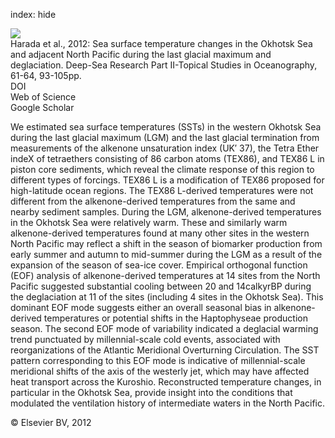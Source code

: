 index: hide

<div class="Citation">
    <div class="Citation-thumb CitationThumb-linked"  data-href="https://doi.org/10.1016/j.dsr2.2011.12.007">
      <img src="https://static.claimspace.cloud/climate-study-static/refs/thumbs/5/Harada_et_al_2012-thumb.png" />
    </div>

  <div class="Citation-body">
    <div class="Citation-text">Harada et al., 2012: Sea surface temperature changes in the Okhotsk Sea and adjacent North Pacific during the last glacial maximum and deglaciation. <span class="Article-journal">Deep-Sea Research Part II-Topical Studies in Oceanography, </span><span class="Article-volume">61-64, </span>93-105pp.</div>
    <div class="Citation-links">
      <div class="CitationLink" data-href="https://doi.org/10.1016/j.dsr2.2011.12.007">
        <div class="CitationLink-icon CitationLink-Doi"></div>
        <div class="CitationLink-text">DOI</div>
      </div>
      <div class="CitationLink" data-href="http://cel.webofknowledge.com/InboundService.do?customersID=atyponcel&smartRedirect=yes&mode=FullRecord&IsProductCode=Yes&product=CEL&Init=Yes&Func=Frame&action=retrieve&SrcApp=literatum&SrcAuth=atyponcel&SID=7CNc3cIRaBKjGbSujFM&UT=WOS:000301818900008">
        <div class="CitationLink-icon CitationLink-Isi"></div>
        <div class="CitationLink-text">Web of Science</div>
      </div>
      <div class="CitationLink" data-href="https://scholar.google.com/scholar?q=10.1016/j.dsr2.2011.12.007">
        <div class="CitationLink-icon CitationLink-Scholar"></div>
        <div class="CitationLink-text">Google Scholar</div>
      </div>
    </div>
  </div>
</div>

We estimated sea surface temperatures (SSTs) in the western Okhotsk Sea during the last glacial maximum (LGM) and the last glacial termination from measurements of the alkenone unsaturation index (UK′                      37), the Tetra Ether indeX of tetraethers consisting of 86 carbon atoms (TEX86), and TEX86                      L in piston core sediments, which reveal the climate response of this region to different types of forcings. TEX86                      L is a modification of TEX86 proposed for high-latitude ocean regions. The TEX86                      L-derived temperatures were not different from the alkenone-derived temperatures from the same and nearby sediment samples. During the LGM, alkenone-derived temperatures in the Okhotsk Sea were relatively warm. These and similarly warm alkenone-derived temperatures found at many other sites in the western North Pacific may reflect a shift in the season of biomarker production from early summer and autumn to mid-summer during the LGM as a result of the expansion of the season of sea-ice cover. Empirical orthogonal function (EOF) analysis of alkenone-derived temperatures at 14 sites from the North Pacific suggested substantial cooling between 20 and 14calkyrBP during the deglaciation at 11 of the sites (including 4 sites in the Okhotsk Sea). This dominant EOF mode suggests either an overall seasonal bias in alkenone-derived temperatures or potential shifts in the Haptophyseae production season. The second EOF mode of variability indicated a deglacial warming trend punctuated by millennial-scale cold events, associated with reorganizations of the Atlantic Meridional Overturning Circulation. The SST pattern corresponding to this EOF mode is indicative of millennial-scale meridional shifts of the axis of the westerly jet, which may have affected heat transport across the Kuroshio. Reconstructed temperature changes, in particular in the Okhotsk Sea, provide insight into the conditions that modulated the ventilation history of intermediate waters in the North Pacific.

<div class="Citation-copy">
&copy; Elsevier BV, 2012
</div>
